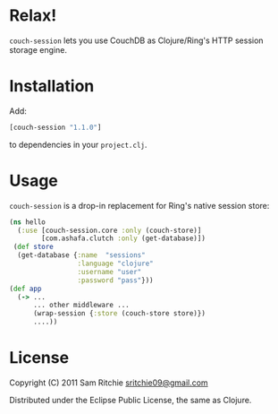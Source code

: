 Relax!
======

`couch-session` lets you use CouchDB as Clojure/Ring's HTTP session
storage engine.

Installation
============

Add:

```clojure
[couch-session "1.1.0"]
```

to dependencies in your `project.clj`.

Usage
=====

`couch-session` is a drop-in replacement for Ring's native session store:

```clojure
(ns hello
  (:use [couch-session.core :only (couch-store)]
        [com.ashafa.clutch :only (get-database)])
 (def store
  (get-database {:name  "sessions"
                 :language "clojure"
                 :username "user"
                 :password "pass"}))
(def app
  (-> ...
      ... other middleware ...
      (wrap-session {:store (couch-store store)})
      ....))
```

License
=======

Copyright (C) 2011 Sam Ritchie <sritchie09@gmail.com>

Distributed under the Eclipse Public License, the same as Clojure.

